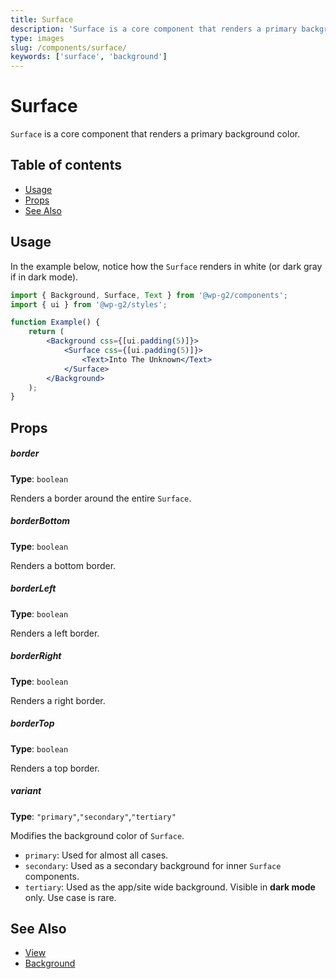 ```yaml
---
title: Surface
description: 'Surface is a core component that renders a primary background color.'
type: images
slug: /components/surface/
keywords: ['surface', 'background']
---
```


# Surface

`Surface` is a core component that renders a primary background color.

## Table of contents

<!-- START doctoc generated TOC please keep comment here to allow auto update -->
<!-- DON'T EDIT THIS SECTION, INSTEAD RE-RUN doctoc TO UPDATE -->

-   [Usage](#usage)
-   [Props](#props)
-   [See Also](#see-also)

<!-- END doctoc generated TOC please keep comment here to allow auto update -->

<!-- Automatically Generated. DO NOT EDIT THIS FILE. -->
<!-- Instead, edit packages/website/src/docs/components/core/surface.mdx -->

<!-- props -->

<!-- Automatically Generated -->

## Usage

In the example below, notice how the `Surface` renders in white (or dark gray if in dark mode).

```jsx live
import { Background, Surface, Text } from '@wp-g2/components';
import { ui } from '@wp-g2/styles';

function Example() {
	return (
		<Background css={[ui.padding(5)]}>
			<Surface css={[ui.padding(5)]}>
				<Text>Into The Unknown</Text>
			</Surface>
		</Background>
	);
}
```

## Props

##### border

**Type**: `boolean`

Renders a border around the entire `Surface`.

##### borderBottom

**Type**: `boolean`

Renders a bottom border.

##### borderLeft

**Type**: `boolean`

Renders a left border.

##### borderRight

**Type**: `boolean`

Renders a right border.

##### borderTop

**Type**: `boolean`

Renders a top border.

##### variant

**Type**: `"primary"`,`"secondary"`,`"tertiary"`

Modifies the background color of `Surface`.

-   `primary`: Used for almost all cases.
-   `secondary`: Used as a secondary background for inner `Surface` components.
-   `tertiary`: Used as the app/site wide background. Visible in **dark mode** only. Use case is rare.
    <!-- /Automatically Generated -->
    <!-- /props -->

## See Also

-   [View](../view/)
-   [Background](../background/)
